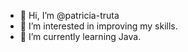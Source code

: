 - 👋 Hi, I’m @patricia-truta
- 👀 I’m interested in improving my skills.
- 🌱 I’m currently learning Java.

<!---
patricia-truta/patricia-truta is a ✨ special ✨ repository because its `README.md` (this file) appears on your GitHub profile.
You can click the Preview link to take a look at your changes.
--->
